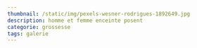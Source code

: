 ```yaml
---
thumbnail: /static/img/pexels-wesner-rodrigues-1892649.jpg
description: homme et femme enceinte posent
categorie: grossesse
tags: galerie
---
```

